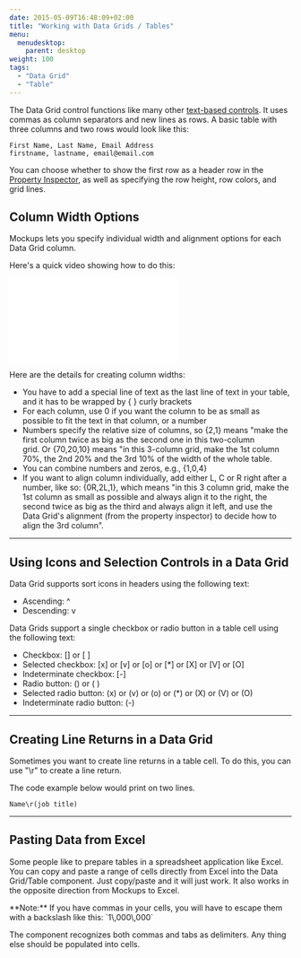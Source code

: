 ```yaml
---
date: 2015-05-09T16:48:09+02:00
title: "Working with Data Grids / Tables"
menu:
  menudesktop:
    parent: desktop
weight: 100
tags:
  - "Data Grid"
  - "Table"
---
```


The Data Grid control functions like many other [text-based controls](/desktop/text/). It uses commas as column separators and new lines as rows. A basic table with three columns and two rows would look like this:

	First Name, Last Name, Email Address 
	firstname, lastname, email@email.com

You can choose whether to show the first row as a header row in the [Property Inspector](/desktop/inspector/), as well as specifying the row height, row colors, and grid lines.

## Column Width Options

Mockups lets you specify individual width and alignment options for each Data Grid column.

Here's a quick video showing how to do this:

<div class="video"><iframe allowfullscreen="" frameborder="0" src="//www.youtube.com/embed/b_nTKvhECa8?rel=0"></iframe></div>

Here are the details for creating column widths:

*   You have to add a special line of text as the last line of text in your table, and it has to be wrapped by { } curly brackets
*   For each column, use 0 if you want the column to be as small as possible to fit the text in that column, or a number
*   Numbers specify the relative size of columns, so {2,1} means "make the first column twice as big as the second one in this two-column  
    grid. Or {70,20,10} means "in this 3-column grid, make the 1st column 70%, the 2nd 20% and the 3rd 10% of the width of the whole table.
*   You can combine numbers and zeros, e.g., {1,0,4}
*   If you want to align column individually, add either L, C or R right after a number, like so: {0R,2L,1}, which means "in this 3 column grid, make the 1st column as small as possible and always align it to the right, the second twice as big as the third and always align it left, and use the Data Grid's alignment (from the property inspector) to decide how to align the 3rd column".

* * *

## Using Icons and Selection Controls in a Data Grid

Data Grid supports sort icons in headers using the following text:

*   Ascending: ^
*   Descending: v

Data Grids support a single checkbox or radio button in a table cell using the following text:

*   Checkbox: [] or [ ]
*   Selected checkbox: [x] or [v] or [o] or [*] or [X] or [V] or [O]
*   Indeterminate checkbox: [-]
*   Radio button: () or ( )
*   Selected radio button: (x) or (v) or (o) or (*) or (X) or (V) or (O)
*   Indeterminate radio button: (-)

* * *

## Creating Line Returns in a Data Grid

Sometimes you want to create line returns in a table cell. To do this, you can use "\r" to create a line return.

The code example below would print on two lines.

	Name\r(job title)

* * *

## Pasting Data from Excel

Some people like to prepare tables in a spreadsheet application like Excel. You can copy and paste a range of cells directly from Excel into the Data Grid/Table component. Just copy/paste and it will just work. It also works in the opposite direction from Mockups to Excel.

<span class="alert alert-info show" role="alert">
**Note:** If you have commas in your cells, you will have to escape them with a backslash like this: `1\,000\,000`
</span>

The component recognizes both commas and tabs as delimiters. Any thing else should be populated into cells.